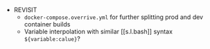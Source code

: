 
- REVISIT
  - `docker-compose.overrive.yml` for further splitting prod and dev container builds
  - Variable interpolation with similar [[s.l.bash]] syntax `${variable:calue}`?
